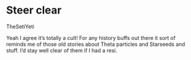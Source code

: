 # Steer clear

TheSetiYeti

Yeah I agree it’s totally a cult! For any history buffs out there it sort of reminds me of those old stories about Theta particles and Starseeds and stuff. I’d stay well clear of them if I had a resi.
